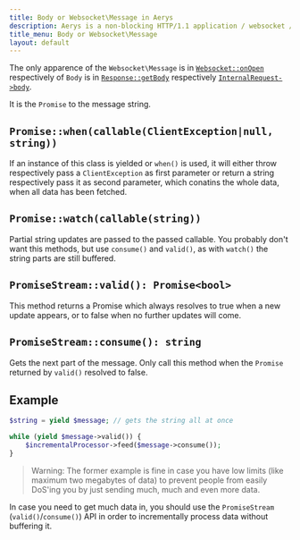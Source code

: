 ```yaml
---
title: Body or Websocket\Message in Aerys
description: Aerys is a non-blocking HTTP/1.1 application / websocket / static file server.
title_menu: Body or Websocket\Message
layout: default
---
```


The only apparence of the `Websocket\Message` is in [`Websocket::onOpen`](websocket.html#onOpen) respectively of `Body` is in [`Response::getBody`](response.html#getBody) respectively [`InternalRequest->body`](middleware.html#internalrequest-body).

It is the `Promise` to the message string.

## `Promise::when(callable(ClientException|null, string))`

If an instance of this class is yielded or `when()` is used, it will either throw respectively pass a `ClientException` as first parameter or return a string respectively pass it as second parameter, which conatins the whole data, when all data has been fetched.

## `Promise::watch(callable(string))`

Partial string updates are passed to the passed callable. You probably don't want this methods, but use `consume()` and `valid()`, as with `watch()` the string parts are still buffered.

## `PromiseStream::valid(): Promise<bool>`

This method returns a Promise which always resolves to true when a new update appears, or to false when no further updates will come.

## `PromiseStream::consume(): string`

Gets the next part of the message. Only call this method when the `Promise` returned by `valid()` resolved to false.

## Example

```php
$string = yield $message; // gets the string all at once
```

```php
while (yield $message->valid()) {
    $incrementalProcessor->feed($message->consume());
}
```

> Warning: The former example is fine in case you have low limits (like maximum two megabytes of data) to prevent people from easily DoS'ing you by just sending much, much and even more data.

In case you need to get much data in, you should use the `PromiseStream` (`valid()`/`consume()`) API in order to incrementally process data without buffering it.
